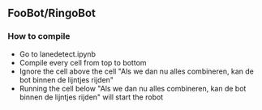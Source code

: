 ## FooBot/RingoBot
### How to compile
- Go to lanedetect.ipynb
- Compile every cell from top to bottom
- Ignore the cell above the cell "Als we dan nu alles combineren, kan de bot binnen de lijntjes rijden"
- Running the cell below "Als we dan nu alles combineren, kan de bot binnen de lijntjes rijden" will start the robot
